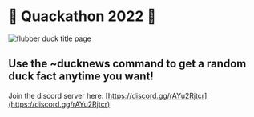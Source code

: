 # 🦆 Quackathon 2022 🦆
![flubber duck title page](https://user-images.githubusercontent.com/96642163/153731036-29683454-5185-44f0-ba09-72d4c249652a.png)


<h2> Use the ~ducknews command to get a random duck fact anytime you want! </h2>

Join the discord server here: [https://discord.gg/rAYu2Rjtcr](https://discord.gg/rAYu2Rjtcr)
